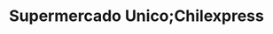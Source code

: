 ---
title: "Supermercado Unico;Chilexpress"
url: /santa-barbara/supermercado-unico-chilexpress/
shop: Supermarkt
---